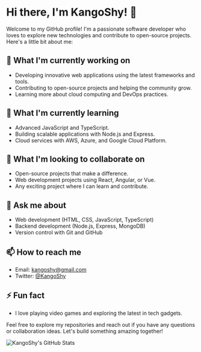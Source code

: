 # Hi there, I'm KangoShy! 👋

Welcome to my GitHub profile! I'm a passionate software developer who loves to explore new technologies and contribute to open-source projects. Here's a little bit about me:

## 🔭 What I'm currently working on
- Developing innovative web applications using the latest frameworks and tools.
- Contributing to open-source projects and helping the community grow.
- Learning more about cloud computing and DevOps practices.

## 🌱 What I'm currently learning
- Advanced JavaScript and TypeScript.
- Building scalable applications with Node.js and Express.
- Cloud services with AWS, Azure, and Google Cloud Platform.

## 👯 What I'm looking to collaborate on
- Open-source projects that make a difference.
- Web development projects using React, Angular, or Vue.
- Any exciting project where I can learn and contribute.

## 💬 Ask me about
- Web development (HTML, CSS, JavaScript, TypeScript)
- Backend development (Node.js, Express, MongoDB)
- Version control with Git and GitHub

## 📫 How to reach me
- Email: kangoshy@gmail.com
- Twitter: [@KangoShy](https://x.com/binaye_forever_)

## ⚡ Fun fact
- I love playing video games and exploring the latest in tech gadgets.

Feel free to explore my repositories and reach out if you have any questions or collaboration ideas. Let's build something amazing together!

![KangoShy's GitHub Stats](https://github-readme-stats.vercel.app/api?username=KangoShy&show_icons=true&theme=radical)
